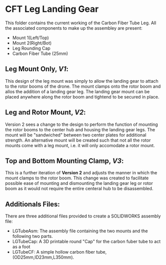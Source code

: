 # CFT Leg Landing Gear

This folder contains the current working of the Carbon Fiber Tube Leg. All the associated components to make up the assembley are present:
- Mount 1(Left/Top)
- Mount 2(Right/Bot)
- Leg Rounding Cap
- Carbon Fiber Tube (25mm)

## Leg Mount Only, *V1*:

This design of the leg mount was simply to allow the landing gear to attach to the rotor booms of the drone.
The mount clamps onto the rotor boom and allos the addition of a landing gear leg.
The landing gear mount can be placed anywhere along the rotor boom and tightend to be secured in place.

## Leg and Rotor Mount, *V2*:

Version 2 sees a change to the design to perform the function of mounting the rotor booms to the center hub and housing the landing gear legs.
The mount will be "sandwiched" between two center plates for additional strength.
An alternative mount will be created such that not all the rotor mounts come with a leg mount, i.e. it will only accomodate a rotor mount.

## Top and Bottom Mounting Clamp, *V3*:

This is a further iteration of **Version 2** and adjusts the manner in which the mount clamps to the rotor boom.
This change was created to facilitate possible ease of mounting and dismounting the landing gear leg or rotor boom as it would not require the entire 
centeral hub to be disassembled.

## Additionals Files:

There are three additional files provided to create a SOLIDWORKS assembly file:
- LGTubeAsm: The assembly file containing the two mounts and the following two parts.
- LGTubeCap: A 3D printable round "Cap" for the carbon fuber tube to act as a foot
- LGTubeCF: A simple hollow carbon fiber tube, (OD25mm,ID23mm,L350mm). 
